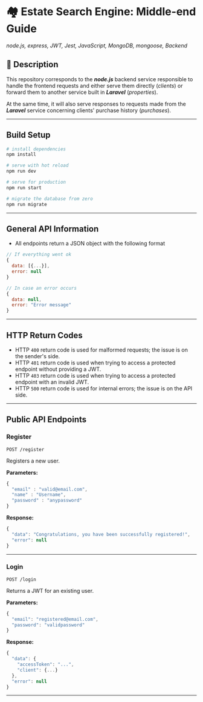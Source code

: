 # 🏘️ Estate Search Engine: Middle-end Guide

_node.js, express, JWT, Jest, JavaScript, MongoDB, mongoose, Backend_

## 📔 Description

This repository corresponds to the **_node.js_** backend service responsible to handle the frontend requests and either serve them directly (_clients_) or forward them to another service built in **_Laravel_** (_properties_).

At the same time, it will also serve responses to requests made from the **_Laravel_** service concerning clients' purchase history (_purchases_).

---

## Build Setup

```bash
# install dependencies
npm install

# serve with hot reload
npm run dev

# serve for production
npm run start

# migrate the database from zero
npm run migrate
```

---

## General API Information

- All endpoints return a JSON object with the following format

```javascript
// If everything went ok
{
  data: [{...}],
  error: null
}

// In case an error occurs
{
  data: null,
  error: "Error message"
}
```

---

## HTTP Return Codes

- HTTP `400` return code is used for malformed requests; the issue is on the sender's side.
- HTTP `401` return code is used when trying to access a protected endpoint without providing a JWT.
- HTTP `403` return code is used when trying to access a protected endpoint with an invalid JWT.
- HTTP `500` return code is used for internal errors; the issue is on the API side.

---

## Public API Endpoints

### Register

```
POST /register
```

Registers a new user.

**Parameters:**

```javascript
{
  "email" : "valid@email.com",
  "name" : "Username",
  "password" : "anypassword"
}
```

**Response:**

```javascript
{
  "data": "Congratulations, you have been successfully registered!",
  "error": null
}
```

---

### Login

```
POST /login
```

Returns a JWT for an existing user.

**Parameters:**

```javascript
{
  "email": "registered@email.com",
  "password": "validpassword"
}
```

**Response:**

```javascript
{
  "data": {
    "accessToken": "...",
    "client": {...}
  },
  "error": null
}
```

---

